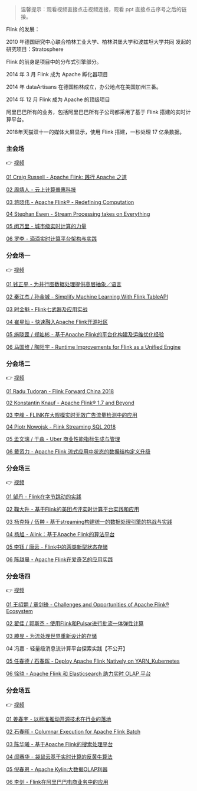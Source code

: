 > 温馨提示：观看视频直接点击视频连接，观看 ppt 直接点击序号之后的链接。

Flink 的发展：

2010 年德国研究中心联合柏林工业大学、柏林洪堡大学和波兹坦大学共同
发起的研究项目：Stratosphere

Flink 的前身是项目中的分布式引擎部分。

2014 年 3 月 Flink 成为 Apache 孵化器项目

2014 年 dataArtisans 在德国柏林成立，办公地点在美国加州三番。

2014 年 12 月 Flink 成为 Apache 的顶级项目

阿里巴巴所有的业务，包括阿里巴巴所有子公司都采用了基于 Flink 搭建的实时计算平台。

2018年天猫双十一的媒体大屏显示，使用 Flink 搭建，一秒处理 17 亿条数据。


### 主会场

:point_right: [视频](https://yq.aliyun.com/live/701)

[01 Craig Russell - Apache Flink: 践行 Apache 之道](https://files.alicdn.com/tpsservice/b40e46ca0abcef3e3f12f7fe12c46f0a.pdf)

[02 周靖人 - 云上计算普惠科技](https://files.alicdn.com/tpsservice/9a90a15cc2666348aa7e2fef4846eea7.pdf)

[03 蒋晓伟 - Apache Flink® - Redefining Computation](https://files.alicdn.com/tpsservice/62fa5ebcd23ea0b8a956f2a06197b57a.pdf )

[04 Stephan Ewen - Stream Processing takes on Everything](https://files.alicdn.com/tpsservice/9759cf4877c51e0c5aec6244cfe399b0.pdf)

[05 闵万里 - 城市级实时计算的力量](https://files.alicdn.com/tpsservice/5f3272c3212b77cd835ff020d9954480.pdf)

[06 罗李 - 滴滴实时计算平台架构与实践](https://files.alicdn.com/tpsservice/aca017af879a657ed0983b8f1cf4bbfd.pdf)


### 分会场一

:point_right: [视频](https://yq.aliyun.com/live/703)

[01 钱正平 - 为并行图数据处理提供高层抽象／语言](https://files.alicdn.com/tpsservice/1f9799e34cd9ce22678b1ed13b71e615.pdf)

[02 秦江杰 / 孙金城 - Simplify Machine Learning With Flink TableAPI](https://files.alicdn.com/tpsservice/69181d1fd85d15635a7fe64ebafbf140.pdf)

[03 时金魁 - Flink七武器及应用实战](https://files.alicdn.com/tpsservice/4346f13e6710d3faed35fa21976ce1cb.pdf)

[04 崔星灿 - 快速融入Apache Flink开源社区](https://files.alicdn.com/tpsservice/981cfe593809cc08c11c5f0cee4d19cd.pdf)

[05 施晓罡 / 郑灿彬 - 基于Apache Flink的平台化构建及运维优化经验](https://files.alicdn.com/tpsservice/9bcc469feb3dcca4ea15226e70e23ed5.pdf)

[06 马国维 / 陶阳宇 - Runtime Improvements for Flink as a Unified Engine](https://files.alicdn.com/tpsservice/8510c65ffa1fde57274595c5bb009347.pdf)


### 分会场二

:point_right: [视频](https://yq.aliyun.com/live/702)

[01 Radu Tudoran - Flink Forward China 2018](https://files.alicdn.com/tpsservice/3d836d6366a800dc70f52a0ec0bb5bc5.pdf)

[02 Konstantin Knauf - Apache Flink® 1.7 and Beyond](https://files.alicdn.com/tpsservice/7d9e8f6cddc390eca132b0ae46722940.pdf)

[03 李峰 - FLINK在大规模实时无效广告流量检测中的应用](https://files.alicdn.com/tpsservice/c429c9351675f89a56000489519135a8.pdf)

[04 Piotr Nowojsk - Flink Streaming SQL 2018](https://files.alicdn.com/tpsservice/7038d8f09f58512171750ffe4a6f63c4.pdf)

[05 孟文瑞 / 于淼 - Uber 商业性能指标生成与管理](https://files.alicdn.com/tpsservice/9bf841f251392aedcbb7cc98c5d140fa.pdf)

[06 戴资力 - Apache Flink 流式应用中状态的数据结构定义升级](https://files.alicdn.com/tpsservice/d9fde10f25b061916eab468ac2c1fc47.pdf)


### 分会场三

:point_right: [视频](https://yq.aliyun.com/live/704)

[01 邹丹 - Flink在字节跳动的实践](https://files.alicdn.com/tpsservice/6b7686e18135389a76e2a0e476b270ec.pdf)

[02 鞠⼤升 - 基于Flink的美团点评实时计算平台实践和应⽤](https://files.alicdn.com/tpsservice/d855dadbdeacb1d7bae82c2780a545b5.pdf)

[03 杨克特 / 伍翀 - 基于streaming构建统一的数据处理引擎的挑战与实践](https://files.alicdn.com/tpsservice/74235d95df4b7b3163a96615e0b61131.pdf)

[04 杨旭 - Alink：基于Apache Flink的算法平台](https://files.alicdn.com/tpsservice/23c67b6682c7d74339af7c53fccac429.pdf)

[05 李钰 / 唐云 - Flink中的两类新型状态存储](https://files.alicdn.com/tpsservice/1df9ccb8a7b6b2782a558d3c32d40c19.pdf)

[06 陈越晨 - Apache Flink在爱奇艺的应用实践](https://files.alicdn.com/tpsservice/c421720fcb1c51026257cd770923844a.pdf)


### 分会场四

:point_right: [视频](https://yq.aliyun.com/live/705)

[01 王绍翾 / 章剑锋 - Challenges and Opportunities of Apache Flink® Ecosystem](https://files.alicdn.com/tpsservice/6122ed352e520aae78a22ed19657d150.pdf)

[02 翟佳 / 郭斯杰 - 使⽤Flink和Pulsar进⾏批流⼀体弹性计算](https://files.alicdn.com/tpsservice/36a600d88492560d8f33c86ce9e3f746.pdf)

[03 滕昱 - 为流处理世界重新设计的存储](https://files.alicdn.com/tpsservice/8c72901db4a4bda83e33d35b8e6d0ecd.pdf)

04 冯嘉 - 轻量级消息流计算平台探索实践【不公开】

[05 任春德 / 石春晖 - Deploy Apache Flink Natively on YARN_Kubernetes](https://files.alicdn.com/tpsservice/e548113c892561c49d55e01287a68802.pdf)

[06 徐骁 - Apache Flink 和 Elasticsearch 助⼒实时 OLAP 平台](https://files.alicdn.com/tpsservice/44558decf0f39980283107647d1e5755.pdf)


### 分会场五

:point_right: [视频](https://yq.aliyun.com/live/707)

[01 姜春宇 - 以标准推动开源技术在行业的落地](https://files.alicdn.com/tpsservice/13039399808974a7c40be0c5d671061e.pdf)

[02 石春晖 - Columnar Execution for Apache Flink Batch](https://files.alicdn.com/tpsservice/15d6d7236e6e29047500b3b25432e6bb.pdf)

[03 陈华曦 - 基于Apache Flink的搜索处理平台](https://files.alicdn.com/tpsservice/8dab3c208f8044a26937a7bd7aed3c3d.pdf)

[04 訚赛华 - 袋鼠云基于实时计算的反黄牛算法](https://files.alicdn.com/tpsservice/65149b8dc2643415c0a10878195d38b2.pdf)

[05 倪春恩 - Apache Kylin:大数据OLAP利器](https://files.alicdn.com/tpsservice/4a21d431d914e85b0edced063dbc40ff.pdf)

[06 李剑 - Flink在阿里巴巴电商业务中的应用](https://files.alicdn.com/tpsservice/badd0c8d32c9008d95addc0a28f1eb11.pdf)
